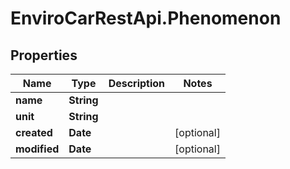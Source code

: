 # EnviroCarRestApi.Phenomenon

## Properties
Name | Type | Description | Notes
------------ | ------------- | ------------- | -------------
**name** | **String** |  | 
**unit** | **String** |  | 
**created** | **Date** |  | [optional] 
**modified** | **Date** |  | [optional] 
